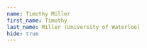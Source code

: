 ```yaml
--- 
name: Timothy Miller  
first_name: Timothy 
last_name: Miller (University of Waterloo) 
hide: true 
--- 
```

 
 